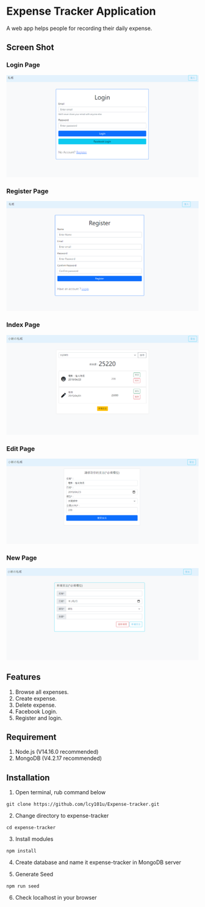 # Expense Tracker Application
A web app helps people for recording their daily expense.

## Screen Shot

### Login Page
![Login Page](./public/image/login.png)

### Register Page
![Register Page](./public/image/register.png)

### Index Page
![Index Page](./public/image/index.png)

### Edit Page 
![Edit Page](./public/image/edit.png)

### New Page
![New Page](./public/image/new.png)

## Features
1.  Browse all expenses.
2.  Create expense.
3.  Delete expense.
4.  Facebook Login.
5.  Register and login.

## Requirement
1. Node.js (V14.16.0 recommended)
2. MongoDB (V4.2.17 recommended)

## Installation 
1. Open terminal, rub command below
```
git clone https://github.com/lcy101u/Expense-tracker.git
```

2. Change directory to expense-tracker
```
cd expense-tracker
```

3. Install modules
```
npm install
```

4. Create database and name it expense-tracker in MongoDB server

5. Generate Seed
```
npm run seed
```

6. Check localhost in your browser


